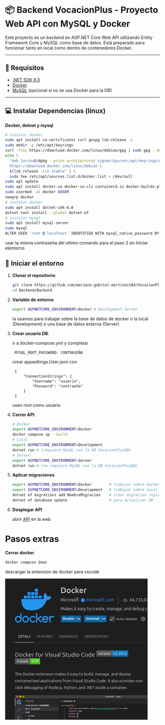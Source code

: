 # 📦 Backend VocacionPlus - Proyecto Web API con MySQL y Docker

Este proyecto es un backend en ASP.NET Core Web API utilizando Entity Framework Core y MySQL como base de datos. Está preparado para funcionar tanto en local como dentro de contenedores Docker.

---

## 📁 Requisitos

- [.NET SDK 8.0](https://dotnet.microsoft.com/download/dotnet/8.0)
- [Docker](https://www.docker.com/)
- [MySQL](https://www.mysql.com/downloads/) (opcional si no se usa Docker para la DB)

---

## 💻 Instalar Dependencias (linux)

**Docker, dotnet y mysql**
```bash
# instalar docker
sudo apt install ca-certificates curl gnupg lsb-release -y
sudo mkdir -p /etc/apt/keyrings
curl -fsSL https://download.docker.com/linux/debian/gpg | sudo gpg --dearmor -o /etc/apt/keyrings/docker.gpg
echo \
  "deb [arch=$(dpkg --print-architecture) signed-by=/etc/apt/keyrings/docker.gpg] \
  https://download.docker.com/linux/debian \
  $(lsb_release -cs) stable" | \
  sudo tee /etc/apt/sources.list.d/docker.list > /dev/null
sudo apt update
sudo apt install docker-ce docker-ce-cli containerd.io docker-buildx-plugin docker-compose-plugin -y
sudo usermod -aG docker $USER
newgrp docker
# instalar dotnet
sudo apt install dotnet-sdk-8.0
dotnet tool install --global dotnet-ef
# instalar mysql
sudo apt install mysql-server
sudo mysql
ALTER USER 'root'@'localhost' IDENTIFIED WITH mysql_native_password BY 'contraseña';
```
usar la misma contraseña del ultimo comando para el paso 2 en Iniciar elentorno
## 🚀 Iniciar el entorno

1. **Clonar el repositorio**:
   ```bash
   git clone https://github.com/mariano-gabriel-martinez164/VocacionPlus.git
   cd Backend/Backend
   ```
2. **Variable de entorno**
    ``` bash
    export ASPNETCORE_ENVIRONMENT=Docker # Development Server
    ```
    la usamos para trabajar sobre la base de datos de docker o la local (Development) o una base de datos externa (Server).
3. **Crear usuario DB**:
    
    ir a docker-compose.yml y completar
                
        MYSQL_ROOT_PASSWORD: CONTRASEÑA
    crear appsettings.User.json con
    
        {
            "ConnectionStrings": {
                "Username": "usuario",
                "Password": "contraeña"
            }
        }

    usen root como usuario

4. **Correr API**:
   ```bash
   # Docker
   export ASPNETCORE_ENVIRONMENT=Docker
   docker compose up --build
   # Local
   export ASPNETCORE_ENVIRONMENT=Development
   dotnet run # (requiere MySQL con la DB VocacionPlusDB)
   # Server
   export ASPNETCORE_ENVIRONMENT=Server
   dotnet run # (no requiere MySQL con la DB VocacionPlusDB)
   ```
5. **Aplicar migraciones**

    ```bash
    export ASPNETCORE_ENVIRONMENT=Docker        # trabajar sobre docker
    export ASPNETCORE_ENVIRONMENT=Development   # trabajar sobre local
    dotnet ef migrations add NombreMigracion    # crear migracion (opcional)
    dotnet ef database update                   # para actualizar DB
    ```
5. **Desplegar API**
    
    abrir [API](http://localhost:5000/) en la web

# Pasos extras

**Cerrar docker**
```bash
docker compose down
```

descargar la extension de docker para vscode

![DockerExtension](../../img/DockerExtension.png)